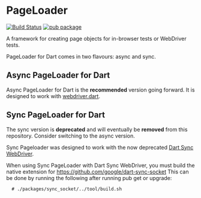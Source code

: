 PageLoader
==========

[![Build Status](https://travis-ci.org/google/pageloader.svg?branch=master)](https://travis-ci.org/google/pageloader)
[![pub package](https://img.shields.io/pub/v/pageloader.svg)](https://pub.dartlang.org/packages/pageloader)

A framework for creating page objects for in-browser tests or
WebDriver tests.

PageLoader for Dart comes in two flavours: async and sync.

Async PageLoader for Dart
-------------------------
Async PageLoader for Dart is the **recommended** version going forward. It is designed to work with [webdriver.dart](https://github.com/google/webdriver.dart). 

Sync PageLoader for Dart
------------------------
The sync version is **deprecated** and will eventually be **removed** from this repository.
Consider switching to the async version.

Sync Pageloader was designed to work with the now deprecated [Dart Sync WebDriver](https://github.com/google/dart-sync-webdriver).

When using Sync PageLoader with Dart Sync WebDriver, you must build the native extension for
https://github.com/google/dart-sync-socket
This can be done by running the following after running pub get or upgrade:
```
  # ./packages/sync_socket/../tool/build.sh
```
